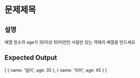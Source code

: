 # 문제제목

## 설명

배열 원소의 age가 30이상 50미만인 사람만 있는 객체의 배열을 만드세요

## Expected Output 

[ { name: '일미', age: 35 }, { name: '이미', age: 45 } ]
